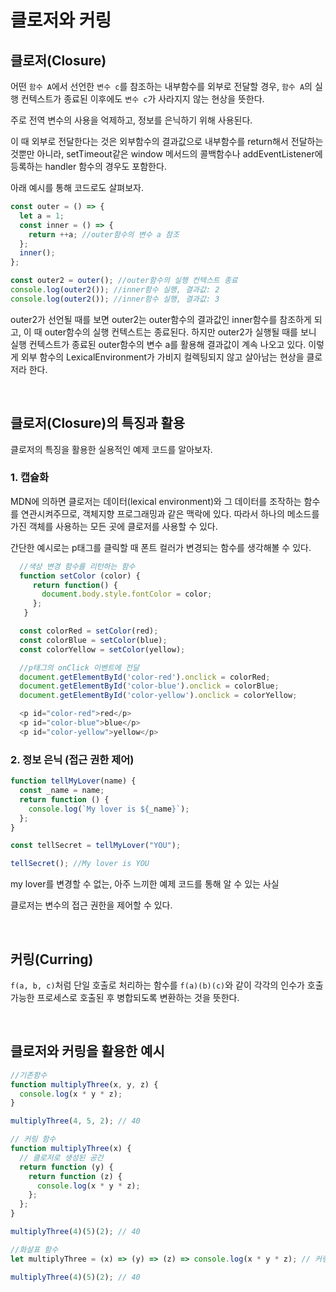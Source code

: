 # 클로저와 커링

## 클로저(Closure)

어떤 `함수 A`에서 선언한 `변수 c`를 참조하는 내부함수를 외부로 전달할 경우, `함수 A`의 실행 컨텍스트가 종료된 이후에도 `변수 c`가 사라지지 않는 현상을 뜻한다.

주로 전역 변수의 사용을 억제하고, 정보를 은닉하기 위해 사용된다.

이 때 외부로 전달한다는 것은 외부함수의 결과값으로 내부함수를 return해서 전달하는 것뿐만 아니라, setTimeout같은 window 메서드의 콜백함수나 addEventListener에 등록하는 handler 함수의 경우도 포함한다.

아래 예시를 통해 코드로도 살펴보자.

```javascript
const outer = () => {
  let a = 1;
  const inner = () => {
    return ++a; //outer함수의 변수 a 참조
  };
  inner();
};

const outer2 = outer(); //outer함수의 실행 컨텍스트 종료
console.log(outer2()); //inner함수 실행, 결과값: 2
console.log(outer2()); //inner함수 실행, 결과값: 3
```

outer2가 선언될 때를 보면 outer2는 outer함수의 결과값인 inner함수를 참조하게 되고, 이 때 outer함수의 실행 컨텍스트는 종료된다.
하지만 outer2가 실행될 때를 보니 실행 컨텍스트가 종료된 outer함수의 변수 a를 활용해 결과값이 계속 나오고 있다.
이렇게 외부 함수의 LexicalEnvironment가 가비지 컬렉팅되지 않고 살아남는 현상을 클로저라 한다.

<br />

## 클로저(Closure)의 특징과 활용

클로저의 특징을 활용한 실용적인 예제 코드를 알아보자.

### 1. 캡슐화

MDN에 의하면 클로저는 데이터(lexical environment)와 그 데이터를 조작하는 함수를 연관시켜주므로, 객체지향 프로그래밍과 같은 맥락에 있다. 따라서 하나의 메소드를 가진 객체를 사용하는 모든 곳에 클로저를 사용할 수 있다.

간단한 예시로는 p태그를 클릭할 때 폰트 컬러가 변경되는 함수를 생각해볼 수 있다.

```javascript
  //색상 변경 함수를 리턴하는 함수
  function setColor (color) {
     return function() {
       document.body.style.fontColor = color;
     };
   }

  const colorRed = setColor(red);
  const colorBlue = setColor(blue);
  const colorYellow = setColor(yellow);

  //p태그의 onClick 이벤트에 전달
  document.getElementById('color-red').onclick = colorRed;
  document.getElementById('color-blue').onclick = colorBlue;
  document.getElementById('color-yellow').onclick = colorYellow;

  <p id="color-red">red</p>
  <p id="color-blue">blue</p>
  <p id="color-yellow">yellow</p>
```

### 2. 정보 은닉 (접근 권한 제어)

```javascript
function tellMyLover(name) {
  const _name = name;
  return function () {
    console.log(`My lover is ${_name}`);
  };
}

const tellSecret = tellMyLover("YOU");

tellSecret(); //My lover is YOU
```

my lover를 변경할 수 없는, 아주 느끼한 예제 코드를 통해 알 수 있는 사실

클로저는 변수의 접근 권한을 제어할 수 있다.

<br />

## 커링(Curring)

`f(a, b, c)`처럼 단일 호출로 처리하는 함수를 `f(a)(b)(c)`와 같이 각각의 인수가 호출 가능한 프로세스로 호출된 후 병합되도록 변환하는 것을 뜻한다.

<br />

## 클로저와 커링을 활용한 예시

```javascript
//기존함수
function multiplyThree(x, y, z) {
  console.log(x * y * z);
}

multiplyThree(4, 5, 2); // 40

// 커링 함수
function multiplyThree(x) {
  // 클로저로 생성된 공간
  return function (y) {
    return function (z) {
      console.log(x * y * z);
    };
  };
}

multiplyThree(4)(5)(2); // 40

//화살표 함수
let multiplyThree = (x) => (y) => (z) => console.log(x * y * z); // 커링 함수

multiplyThree(4)(5)(2); // 40
```
